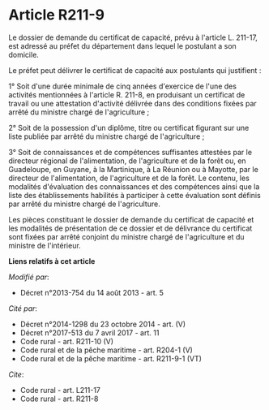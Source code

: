 # Article R211-9

Le dossier de demande du certificat de capacité, prévu à l'article L. 211-17, est adressé au préfet du département dans
lequel le postulant a son domicile. 

Le préfet peut délivrer le certificat de capacité aux postulants qui justifient : 

1° Soit d'une durée minimale de cinq années d'exercice de l'une des activités mentionnées à l'article R. 211-8, en produisant
un certificat de travail ou une attestation d'activité délivrée dans des conditions fixées par arrêté du ministre chargé de
l'agriculture ; 

2° Soit de la possession d'un diplôme, titre ou certificat figurant sur une liste publiée par arrêté du ministre chargé de
l'agriculture ; 

3° Soit de connaissances et de compétences suffisantes attestées par le directeur régional de l'alimentation, de
l'agriculture et de la forêt ou, en Guadeloupe, en Guyane, à la Martinique, à La Réunion ou à Mayotte, par le directeur de
l'alimentation, de l'agriculture et de la forêt. Le contenu, les modalités d'évaluation des connaissances et des compétences
ainsi que la liste des établissements habilités à participer à cette évaluation sont définis par arrêté du ministre chargé de
l'agriculture. 

Les pièces constituant le dossier de demande du certificat de capacité et les modalités de présentation de ce dossier et de
délivrance du certificat sont fixées par arrêté conjoint du ministre chargé de l'agriculture et du ministre de l'intérieur.

**Liens relatifs à cet article**

_Modifié par_:

  - Décret n°2013-754 du 14 août 2013 - art. 5

_Cité par_:

  - Décret n°2014-1298 du 23 octobre 2014 - art. (V)
  - Décret n°2017-513 du 7 avril 2017 - art. 11
  - Code rural - art. R211-10 (V)
  - Code rural et de la pêche maritime - art. R204-1 (V)
  - Code rural et de la pêche maritime - art. R211-9-1 (VT)

_Cite_:

  - Code rural - art. L211-17
  - Code rural - art. R211-8
